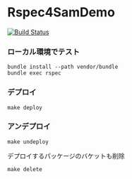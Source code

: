 # Rspec4SamDemo

[![Build Status](https://travis-ci.org/ot-nemoto/Rspec4SamDemo.svg?branch=master)](https://travis-ci.org/ot-nemoto/Rspec4SamDemo)

### ローカル環境でテスト

```
bundle install --path vendor/bundle
bundle exec rspec
```

### デプロイ

```
make deploy
```

### アンデプロイ

```
make undeploy
```

デプロイするパッケージのバケットも削除

```
make delete
```
